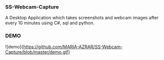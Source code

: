 ### SS-Webcam-Capture

A Desktop Application which takes screenshots and webcam images after every 10 minutes using C#, sql and python.

### DEMO

![demo]{https://github.com/MARIA-AZRAR/SS-Webcam-Capture/blob/master/demo.gif}
